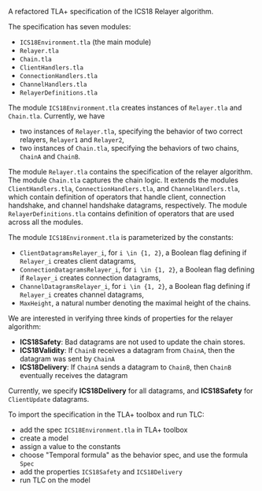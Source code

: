 A refactored TLA+ specification of the ICS18 Relayer algorithm.

The specification has seven modules: 
  - `ICS18Environment.tla` (the main module)
  - `Relayer.tla` 
  - `Chain.tla`
  - `ClientHandlers.tla`
  - `ConnectionHandlers.tla`
  - `ChannelHandlers.tla`
  - `RelayerDefinitions.tla`

The module `ICS18Environment.tla` creates instances of `Relayer.tla` and 
`Chain.tla`. Currently, we have 
 - two instances of `Relayer.tla`, specifying the behavior of two correct relayers, `Relayer1` and `Relayer2`,
 - two instances of `Chain.tla`, specifying the behaviors of two chains, `ChainA` and `ChainB`.

The module `Relayer.tla` contains the specification of the relayer algorithm. 
The module `Chain.tla` captures the chain logic. 
It extends the modules `ClientHandlers.tla`, 
`ConnectionHandlers.tla`, and `ChannelHandlers.tla`, which contain definition of 
operators that handle client, connection handshake, and channel handshake
datagrams, respectively.
The module `RelayerDefinitions.tla` contains definition of operators that are used across all the 
modules.

The module `ICS18Environment.tla` is parameterized by the constants:
 - `ClientDatagramsRelayer_i`, for `i \in {1, 2}`, a Boolean flag defining if `Relayer_i` creates client datagrams, 
 - `ConnectionDatagramsRelayer_i`, for `i \in {1, 2}`, a Boolean flag defining if `Relayer_i` creates connection datagrams,
 - `ChannelDatagramsRelayer_i`, for `i \in {1, 2}`, a Boolean flag defining if `Relayer_i` creates channel datagrams,
 - `MaxHeight`, a natural number denoting the maximal height of the chains.

We are interested in verifying three kinds of properties for the relayer algorithm:
- **ICS18Safety**: Bad datagrams are not used to update the chain stores.
- **ICS18Validity**: If `ChainB` receives a datagram from `ChainA`, then the datagram was sent by `ChainA` 
- **ICS18Delivery**: If `ChainA` sends a datagram to `ChainB`, then `ChainB` eventually receives the datagram

Currently, we specify **ICS18Delivery** for all datagrams, and 
**ICS18Safety** for `ClientUpdate` datagrams.

To import the specification in the TLA+ toolbox and run TLC:
  - add the spec `ICS18Environment.tla` in TLA+ toolbox
  - create a model
  - assign a value to the constants
  - choose "Temporal formula" as the behavior spec, and use the formula `Spec`
  - add the properties `ICS18Safety` and `ICS18Delivery`
  - run TLC on the model